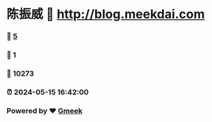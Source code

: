 # 陈振威 :link: http://blog.meekdai.com 
### :page_facing_up: [5](http://blog.meekdai.com/tag.html) 
### :speech_balloon: 1 
### :hibiscus: 10273 
### :alarm_clock: 2024-05-15 16:42:00 
### Powered by :heart: [Gmeek](https://github.com/Meekdai/Gmeek)
